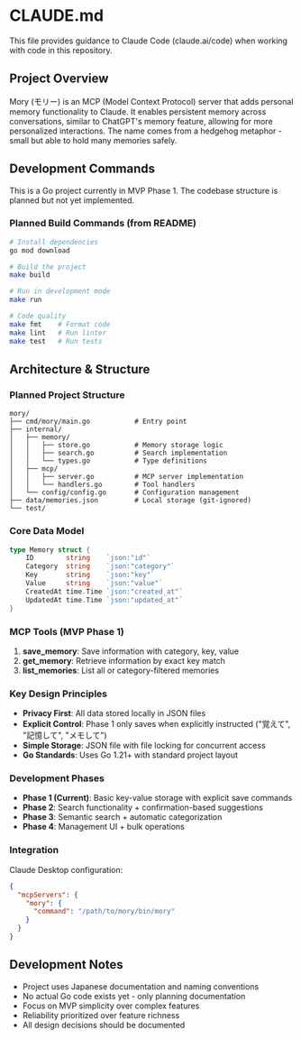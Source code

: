 # CLAUDE.md

This file provides guidance to Claude Code (claude.ai/code) when working with code in this repository.

## Project Overview

Mory (モリー) is an MCP (Model Context Protocol) server that adds personal memory functionality to Claude. It enables persistent memory across conversations, similar to ChatGPT's memory feature, allowing for more personalized interactions. The name comes from a hedgehog metaphor - small but able to hold many memories safely.

## Development Commands

This is a Go project currently in MVP Phase 1. The codebase structure is planned but not yet implemented.

### Planned Build Commands (from README)
```bash
# Install dependencies
go mod download

# Build the project
make build

# Run in development mode
make run

# Code quality
make fmt    # Format code
make lint   # Run linter
make test   # Run tests
```

## Architecture & Structure

### Planned Project Structure
```
mory/
├── cmd/mory/main.go           # Entry point
├── internal/
│   ├── memory/
│   │   ├── store.go           # Memory storage logic
│   │   ├── search.go          # Search implementation
│   │   └── types.go           # Type definitions
│   ├── mcp/
│   │   ├── server.go          # MCP server implementation
│   │   └── handlers.go        # Tool handlers
│   └── config/config.go       # Configuration management
├── data/memories.json         # Local storage (git-ignored)
└── test/
```

### Core Data Model
```go
type Memory struct {
    ID        string    `json:"id"`
    Category  string    `json:"category"`
    Key       string    `json:"key"`
    Value     string    `json:"value"`
    CreatedAt time.Time `json:"created_at"`
    UpdatedAt time.Time `json:"updated_at"`
}
```

### MCP Tools (MVP Phase 1)
1. **save_memory**: Save information with category, key, value
2. **get_memory**: Retrieve information by exact key match
3. **list_memories**: List all or category-filtered memories

### Key Design Principles
- **Privacy First**: All data stored locally in JSON files
- **Explicit Control**: Phase 1 only saves when explicitly instructed ("覚えて", "記憶して", "メモして")
- **Simple Storage**: JSON file with file locking for concurrent access
- **Go Standards**: Uses Go 1.21+ with standard project layout

### Development Phases
- **Phase 1 (Current)**: Basic key-value storage with explicit save commands
- **Phase 2**: Search functionality + confirmation-based suggestions
- **Phase 3**: Semantic search + automatic categorization
- **Phase 4**: Management UI + bulk operations

### Integration
Claude Desktop configuration:
```json
{
  "mcpServers": {
    "mory": {
      "command": "/path/to/mory/bin/mory"
    }
  }
}
```

## Development Notes

- Project uses Japanese documentation and naming conventions
- No actual Go code exists yet - only planning documentation
- Focus on MVP simplicity over complex features
- Reliability prioritized over feature richness
- All design decisions should be documented